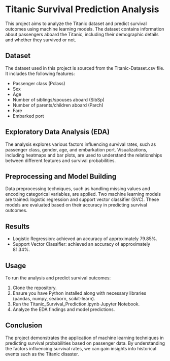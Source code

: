 # Titanic Survival Prediction Analysis

This project aims to analyze the Titanic dataset and predict survival outcomes using machine learning models. The dataset contains information about passengers aboard the Titanic, including their demographic details and whether they survived or not.

## Dataset

The dataset used in this project is sourced from the Titanic-Dataset.csv file. It includes the following features:

- Passenger class (Pclass)
- Sex
- Age
- Number of siblings/spouses aboard (SibSp)
- Number of parents/children aboard (Parch)
- Fare
- Embarked port

## Exploratory Data Analysis (EDA)

The analysis explores various factors influencing survival rates, such as passenger class, gender, age, and embarkation port. Visualizations, including heatmaps and bar plots, are used to understand the relationships between different features and survival probabilities.

## Preprocessing and Model Building

Data preprocessing techniques, such as handling missing values and encoding categorical variables, are applied. Two machine learning models are trained: logistic regression and support vector classifier (SVC). These models are evaluated based on their accuracy in predicting survival outcomes.

## Results

- Logistic Regression: achieved an accuracy of approximately 79.85%.
- Support Vector Classifier: achieved an accuracy of approximately 81.34%.

## Usage

To run the analysis and predict survival outcomes:

1. Clone the repository.
2. Ensure you have Python installed along with necessary libraries (pandas, numpy, seaborn, scikit-learn).
3. Run the Titanic_Survival_Prediction.ipynb Jupyter Notebook.
4. Analyze the EDA findings and model predictions.

## Conclusion

The project demonstrates the application of machine learning techniques in predicting survival probabilities based on passenger data. By understanding the factors influencing survival rates, we can gain insights into historical events such as the Titanic disaster.
